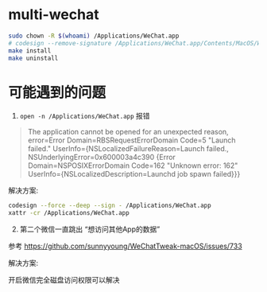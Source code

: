 # multi-wechat


```bash
sudo chown -R $(whoami) /Applications/WeChat.app
# codesign --remove-signature /Applications/WeChat.app/Contents/MacOS/WeChat
make install
make uninstall
```

# 可能遇到的问题

1. `open -n /Applications/WeChat.app` 报错

> The application cannot be opened for an unexpected reason, error=Error Domain=RBSRequestErrorDomain Code=5 "Launch failed." UserInfo={NSLocalizedFailureReason=Launch failed., NSUnderlyingError=0x600003a4c390 {Error Domain=NSPOSIXErrorDomain Code=162 "Unknown error: 162" UserInfo={NSLocalizedDescription=Launchd job spawn failed}}}

解决方案:

```bash
codesign --force --deep --sign - /Applications/WeChat.app
xattr -cr /Applications/WeChat.app
```

2. 第二个微信一直跳出 “想访问其他App的数据”

参考 https://github.com/sunnyyoung/WeChatTweak-macOS/issues/733



解决方案:


开启微信完全磁盘访问权限可以解决


